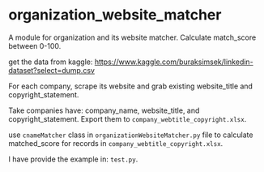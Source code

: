 # organization_website_matcher
A module for organization and its website matcher. Calculate match_score between 0-100.

get the data from kaggle: https://www.kaggle.com/buraksimsek/linkedin-dataset?select=dump.csv

For each company, scrape its website and grab existing website_title and copyright_statement.

Take companies have: company_name, website_title, and copyright_statement. Export them to `company_webtitle_copyright.xlsx`. 

use `cnameMatcher` class in `organizationWebsiteMatcher.py` file to calculate matched_score for records in `company_webtitle_copyright.xlsx`.

I have provide the example in: `test.py`.